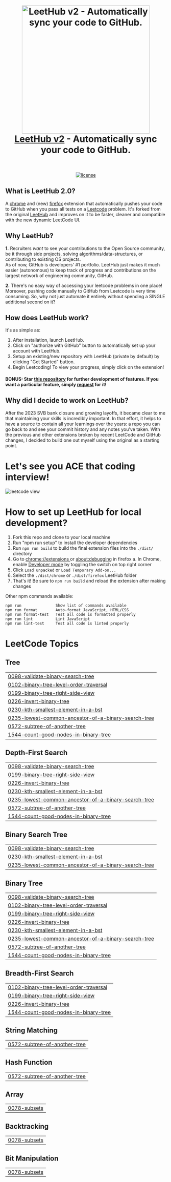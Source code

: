 <h1 align="center">
  <a href="https://standardjs.com"><img src="assets/octocode.png" alt="LeetHub v2 - Automatically sync your code to GitHub." width="400"></a>
  <br>
  <a href="https://chrome.google.com/webstore/detail/leethub-v2/mhanfgfagplhgemhjfeolkkdidbakocm">LeetHub v2</a> - Automatically sync your code to GitHub.
  <br>
  <br>
</h1>

<p align="center">
  <a href="https://github.com/arunbhardwaj/LeetHub-2.0/blob/main/LICENSE">
    <img src="https://img.shields.io/badge/license-MIT-blue.svg" alt="license"/>
  </a>
  <!-- <a href="https://discord.gg/anXT9vErxu">
    <img src="https://img.shields.io/discord/781373810251137074" alt="discord">
  </a> -->
  <!-- <a href="https://chrome.google.com/webstore/detail/leethub/aciombdipochlnkbpcbgdpjffcfdbggi">
    <img src="https://img.shields.io/chrome-web-store/v/aciombdipochlnkbpcbgdpjffcfdbggi.svg" alt="chrome-webstore"/>
  </a> -->
  <!-- <a href="https://chrome.google.com/webstore/detail/leethub/aciombdipochlnkbpcbgdpjffcfdbggi">
    <img src="https://img.shields.io/chrome-web-store/d/aciombdipochlnkbpcbgdpjffcfdbggi.svg" alt="users">
  </a>
  <a href="https://github.com/arunbhardwaj/LeetHub-1.1/graphs/contributors" alt="Contributors">
    <img src="https://img.shields.io/github/contributors/arunbhardwaj/LeetHub-1.1" />
  </a> -->
</p>

<!-- <div align="center">
  <a href="https://www.producthunt.com/posts/leethub?utm_source=badge-featured&utm_medium=badge&utm_souce=badge-leethub" target="_blank">
    <img src="https://api.producthunt.com/widgets/embed-image/v1/featured.svg?post_id=275757&theme=light" alt="LeetHub - Automatically sync your code b/w Leetcode & GitHub. | Product Hunt" />
  </a>

  [![Chrome](https://user-images.githubusercontent.com/53124886/111952712-34f12300-8aee-11eb-9fdd-ad579a1eb235.png)](https://chrome.google.com/webstore/detail/leethub/aciombdipochlnkbpcbgdpjffcfdbggi) [![Firefox](https://user-images.githubusercontent.com/53124886/126341427-4a4e57aa-767a-467e-83d2-b31fa3564441.png)](https://addons.mozilla.org/en-US/firefox/addon/leethub/)
</div> -->

<!-- ## LeetHub progress and numbers (YouTube Video):
[![LeetHub](https://user-images.githubusercontent.com/43754306/165053510-a757c95e-c3bc-49d5-995c-7a52368abd37.png)](https://www.youtube.com/watch?v=o33PIjqlOgw "LeetHub saves lives!") -->

## What is LeetHub 2.0?
<p>A <a href="https://chromewebstore.google.com/detail/leethub-v2/mhanfgfagplhgemhjfeolkkdidbakocm">chrome</a> and (new) <a href="https://addons.mozilla.org/en-US/firefox/addon/leethub-v2/">firefox</a> extension that automatically pushes your code to GitHub when you pass all tests on a <a href="https://leetcode.com/">Leetcode</a> problem. It's forked from the original <a href="https://chrome.google.com/webstore/detail/leethub/aciombdipochlnkbpcbgdpjffcfdbggi?hl=en">LeetHub</a> and improves on it to be faster, cleaner and compatible with the new dynamic LeetCode UI.</p>

## Why LeetHub?
<p> <strong>1.</strong> Recruiters <em>want</em> to see your contributions to the Open Source community, be it through side projects, solving algorithms/data-structures, or contributing to existing OS projects.<br>
As of now, GitHub is developers' #1 portfolio. LeetHub just makes it much easier (autonomous) to keep track of progress and contributions on the largest network of engineering community, GitHub.</p>

<p> <strong>2.</strong> There's no easy way of accessing your leetcode problems in one place! <br>
Moreover, pushing code manually to GitHub from Leetcode is very time consuming. So, why not just automate it entirely without spending a SINGLE additional second on it? </p>

## How does LeetHub work?     

<p>It's as simple as:</p>
<ol>
  <li>After installation, launch LeetHub.</li>
  <li>Click on "authorize with GitHub" button to automatically set up your account with LeetHub.</li>
  <li>Setup an existing/new repository with LeetHub (private by default) by clicking "Get Started" button.</li>
  <li>Begin Leetcoding! To view your progress, simply click on the extension!</li>
</ol>


#### BONUS: Star [this repository](https://github.com/arunbhardwaj/LeetHub-2.0) for further development of features. If you want a particular feature, simply [request](https://github.com/arunbhardwaj/LeetHub-2.0/labels/feature) for it!


## Why did I decide to work on LeetHub?
<p>
After the 2023 SVB bank closure and growing layoffs, it became clear to me that maintaining your skills is incredibly important. In that effort, it helps to have a source to contain all your learnings over the years: a repo you can go back to and see your commit history and any notes you've taken. With the previous and other extensions broken by recent LeetCode and GitHub changes, I decided to build one out myself using the original as a starting point.
</p>

# Let's see you ACE that coding interview!

![leetcode view](assets/extension/leetcode.png)


# How to set up LeetHub for local development?


  1. Fork this repo and clone to your local machine
  2. Run "npm run setup" to install the developer dependencies
  3. Run `npm run build` to build the final extension files into the `./dist/` directory
  4. Go to <a href="chrome://extensions">chrome://extensions </a> or <a href="https://firefox-source-docs.mozilla.org/devtools-user/about_colon_debugging/index.html#extensions">about:debugging</a> in firefox
    a. In Chrome, enable [Developer mode](https://support.google.com/chrome/a/answer/2714278) by toggling the switch on top right corner
  6. Click `Load unpacked` or `Load Temporary Add-on...`
  7. Select the `./dist/chrome` or `./dist/firefox` LeetHub folder
  8. That's it! Be sure to `npm run build` and reload the extension after making changes


Other npm commands available:

```
npm run               Show list of commands available
npm run format        Auto-format JavaScript, HTML/CSS
npm run format-test   Test all code is formatted properly
npm run lint          Lint JavaScript
npm run lint-test     Test all code is linted properly
```

<!---LeetCode Topics Start-->
# LeetCode Topics
## Tree
|  |
| ------- |
| [0098-validate-binary-search-tree](https://github.com/jackychen19/LeetHub-2.0/tree/master/0098-validate-binary-search-tree) |
| [0102-binary-tree-level-order-traversal](https://github.com/jackychen19/LeetHub-2.0/tree/master/0102-binary-tree-level-order-traversal) |
| [0199-binary-tree-right-side-view](https://github.com/jackychen19/LeetHub-2.0/tree/master/0199-binary-tree-right-side-view) |
| [0226-invert-binary-tree](https://github.com/jackychen19/LeetHub-2.0/tree/master/0226-invert-binary-tree) |
| [0230-kth-smallest-element-in-a-bst](https://github.com/jackychen19/LeetHub-2.0/tree/master/0230-kth-smallest-element-in-a-bst) |
| [0235-lowest-common-ancestor-of-a-binary-search-tree](https://github.com/jackychen19/LeetHub-2.0/tree/master/0235-lowest-common-ancestor-of-a-binary-search-tree) |
| [0572-subtree-of-another-tree](https://github.com/jackychen19/LeetHub-2.0/tree/master/0572-subtree-of-another-tree) |
| [1544-count-good-nodes-in-binary-tree](https://github.com/jackychen19/LeetHub-2.0/tree/master/1544-count-good-nodes-in-binary-tree) |
## Depth-First Search
|  |
| ------- |
| [0098-validate-binary-search-tree](https://github.com/jackychen19/LeetHub-2.0/tree/master/0098-validate-binary-search-tree) |
| [0199-binary-tree-right-side-view](https://github.com/jackychen19/LeetHub-2.0/tree/master/0199-binary-tree-right-side-view) |
| [0226-invert-binary-tree](https://github.com/jackychen19/LeetHub-2.0/tree/master/0226-invert-binary-tree) |
| [0230-kth-smallest-element-in-a-bst](https://github.com/jackychen19/LeetHub-2.0/tree/master/0230-kth-smallest-element-in-a-bst) |
| [0235-lowest-common-ancestor-of-a-binary-search-tree](https://github.com/jackychen19/LeetHub-2.0/tree/master/0235-lowest-common-ancestor-of-a-binary-search-tree) |
| [0572-subtree-of-another-tree](https://github.com/jackychen19/LeetHub-2.0/tree/master/0572-subtree-of-another-tree) |
| [1544-count-good-nodes-in-binary-tree](https://github.com/jackychen19/LeetHub-2.0/tree/master/1544-count-good-nodes-in-binary-tree) |
## Binary Search Tree
|  |
| ------- |
| [0098-validate-binary-search-tree](https://github.com/jackychen19/LeetHub-2.0/tree/master/0098-validate-binary-search-tree) |
| [0230-kth-smallest-element-in-a-bst](https://github.com/jackychen19/LeetHub-2.0/tree/master/0230-kth-smallest-element-in-a-bst) |
| [0235-lowest-common-ancestor-of-a-binary-search-tree](https://github.com/jackychen19/LeetHub-2.0/tree/master/0235-lowest-common-ancestor-of-a-binary-search-tree) |
## Binary Tree
|  |
| ------- |
| [0098-validate-binary-search-tree](https://github.com/jackychen19/LeetHub-2.0/tree/master/0098-validate-binary-search-tree) |
| [0102-binary-tree-level-order-traversal](https://github.com/jackychen19/LeetHub-2.0/tree/master/0102-binary-tree-level-order-traversal) |
| [0199-binary-tree-right-side-view](https://github.com/jackychen19/LeetHub-2.0/tree/master/0199-binary-tree-right-side-view) |
| [0226-invert-binary-tree](https://github.com/jackychen19/LeetHub-2.0/tree/master/0226-invert-binary-tree) |
| [0230-kth-smallest-element-in-a-bst](https://github.com/jackychen19/LeetHub-2.0/tree/master/0230-kth-smallest-element-in-a-bst) |
| [0235-lowest-common-ancestor-of-a-binary-search-tree](https://github.com/jackychen19/LeetHub-2.0/tree/master/0235-lowest-common-ancestor-of-a-binary-search-tree) |
| [0572-subtree-of-another-tree](https://github.com/jackychen19/LeetHub-2.0/tree/master/0572-subtree-of-another-tree) |
| [1544-count-good-nodes-in-binary-tree](https://github.com/jackychen19/LeetHub-2.0/tree/master/1544-count-good-nodes-in-binary-tree) |
## Breadth-First Search
|  |
| ------- |
| [0102-binary-tree-level-order-traversal](https://github.com/jackychen19/LeetHub-2.0/tree/master/0102-binary-tree-level-order-traversal) |
| [0199-binary-tree-right-side-view](https://github.com/jackychen19/LeetHub-2.0/tree/master/0199-binary-tree-right-side-view) |
| [0226-invert-binary-tree](https://github.com/jackychen19/LeetHub-2.0/tree/master/0226-invert-binary-tree) |
| [1544-count-good-nodes-in-binary-tree](https://github.com/jackychen19/LeetHub-2.0/tree/master/1544-count-good-nodes-in-binary-tree) |
## String Matching
|  |
| ------- |
| [0572-subtree-of-another-tree](https://github.com/jackychen19/LeetHub-2.0/tree/master/0572-subtree-of-another-tree) |
## Hash Function
|  |
| ------- |
| [0572-subtree-of-another-tree](https://github.com/jackychen19/LeetHub-2.0/tree/master/0572-subtree-of-another-tree) |
## Array
|  |
| ------- |
| [0078-subsets](https://github.com/jackychen19/LeetHub-2.0/tree/master/0078-subsets) |
## Backtracking
|  |
| ------- |
| [0078-subsets](https://github.com/jackychen19/LeetHub-2.0/tree/master/0078-subsets) |
## Bit Manipulation
|  |
| ------- |
| [0078-subsets](https://github.com/jackychen19/LeetHub-2.0/tree/master/0078-subsets) |
<!---LeetCode Topics End-->